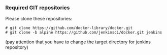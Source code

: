 ### Required GIT repositories

Please clone these repositories:

	# git clone https://github.com/docker-library/docker.git
	# git clone -b alpine https://github.com/jenkinsci/docker.git jenkins

(pay attention that you have to change the target directory for jenkins repository)